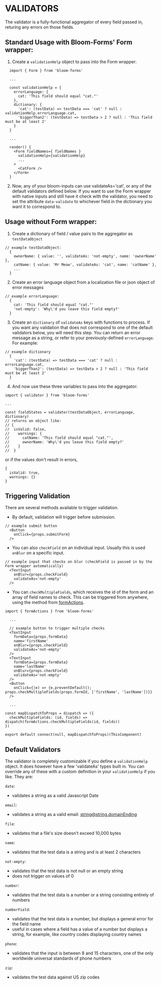 # VALIDATORS

The validator is a fully-functional aggregator of every field passed in, returing any errors on those fields.

## Standard Usage with Bloom-Forms' Form wrapper:
1. Create a `validationHelp` object to pass into the Form wrapper:
```
  import { Form } from 'bloom-forms'

  ...

  const validationHelp = {
    errorLanguage: {
      cat: 'This field should equal "cat."'
    },
    dictionary: {
      'cat': (testData) => testData === 'cat' ? null : validationHelp.errorLanguage.cat,
      'biggerThan2': (testData) => testData > 2 ? null : 'This field must be at least 2'
    }
  }

  ...

  render() {
    <Form fieldNames={ fieldNames }
      validationHelp={validationHelp}
      ...
    >
      <CatForm />
    </Form>
  }
```

2. Now, any of your bloom-inputs can use validateAs='cat', or any of the default validators defined below. If you want to use the Form wrapper with native inputs and still have it check with the validator, you need to set the attribute `data-validate` to whichever field in the dictionary you want it to correspond to.


## Usage without Form wrapper:
1. Create a dictionary of field / value pairs to the aggregator as `testDataObject`
```
// example testDataObject:
  {
    ownerName: { value: '', validateAs: 'not-empty', name: 'ownerName' },
    catName: { value: 'Mr Meow', validateAs: 'cat', name: 'catName' },
    ...
  }
```

2. Create an error language object from a localization file or json object of error messages
```
// example errorLanguage:
  {
    cat: 'This field should equal "cat."'
    'not-empty': 'Why\'d you leave this field empty?'
  }

```

3. Create an `dictionary` of `validateAs` keys with functions to process. If you want any validation that does not correspond to one of the default validators below, you will need this step. You can return an error message as a string, or refer to your previously-defined `errorLanguage`. For example:
```
// example dictionary
  {
    'cat': (testData) => testData === 'cat' ? null : errorLanguage.cat,
    'biggerThan2': (testData) => testData > 2 ? null : 'This field must be at least 2'
  }
```

4. And now use these three variables to pass into the aggregator:
```
import { validator } from 'bloom-forms'

...

const fieldStates = validator(testDataObject, errorLanguage, dictionary)
// returns an object like:
// {
//  isValid: false,
//    warnings: {
//      catName: 'This field should equal "cat."',
//      ownerName: 'Why\'d you leave this field empty?'
//    }
//  }

```
or if the values don't result in errors,
```
{
  isValid: true,
  warnings: {}
}
```

## Triggering Validation
There are several methods available to trigger validation.
- By default, validation will trigger before submission.
```
// example submit button
  <Button
    onClick={props.submitForm}
  />
```

- You can also `checkField` on an individual input. Usually this is used `onBlur` on a specific input.
```
// example input that checks on blur (checkField is passed in by the Form wrapper automatically)
  <TextInput
    onBlur={props.checkField}
    validateAs='not-empty'
  />
```

- You can `checkMultipleFields`, which receives the id of the form and an array of field names to check. This can be triggered from anywhere, using the method from [formActions](https://github.com/vineyard-bloom/bloom-forms/blob/master/docs/redux.md#formactions).
```
import { formActions } from 'bloom-forms'

  ...

  // example button to trigger multiple checks
  <TextInput
    formData={props.formData}
    name='firstName'
    onBlur={props.checkField}
    validateAs='not-empty'
  />
  <TextInput
    formData={props.formData}
    name='lastName'
    onBlur={props.checkField}
    validateAs='not-empty'
  />
  <Button
    onClick={(e) => {e.preventDefault(); props.checkMultipleFields(props.formId, ['firstName', 'lastName'])}}
  />

  ...

const mapDispatchToProps = dispatch => ({
  checkMultipleFields: (id, fields) => dispatch(formActions.checkMultipleFields(id, fields))
})

export default connect(null, mapDispatchToProps)(ThisComponent)
```


## Default Validators
The validator is completely customizable if you define a `validationHelp` object. It does however have a few 'validateAs' types built in. You can override any of these with a custom definition in your `validationHelp` if you like. They are:

`date`:
  - validates a string as a valid Javascript Date

`email`:
  - validates a string as a valid email: string@string.domainEnding

`file`:
  - validates that a file's size doesn't exceed 10,000 bytes

`name`:
  - validates that the test data is a string and is at least 2 characters

`not-empty`:
  - validates that the test data is not null or an empty string
  - does not trigger on values of 0

`number`:
  - validates that the test data is a number or a string consisting entirely of numbers

`numberField`:
  - validates that the test data is a number, but displays a general error for the field name
  - useful in cases where a field has a value of a number but displays a string, for example, like country codes displaying country names

`phone`:
  - validates that the input is between 8 and 15 characters, one of the only worldwide universal standards of phone numbers

`zip`:
  - validates the test data against US zip codes
